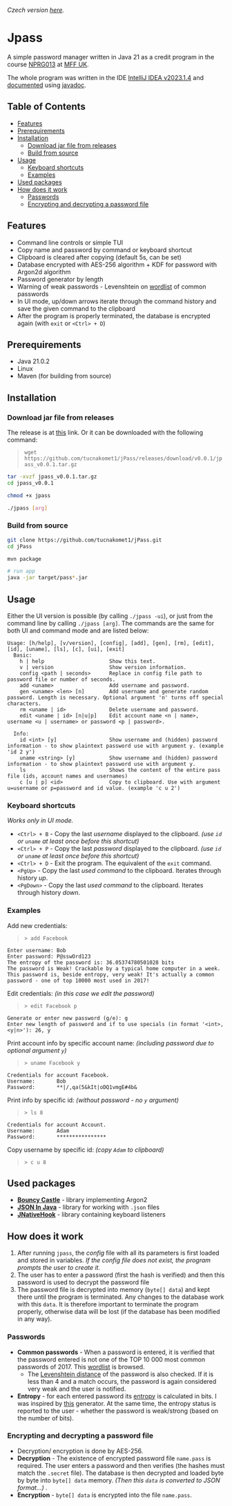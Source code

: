 *Czech version [here](README.md).*


# Jpass

A simple password manager written in Java 21 as a credit program in the course [NPRG013](https://d3s.mff.cuni.cz/teaching/nprg013/) at [MFF UK](https://www.mff.cuni.cz/).

The whole program was written in the IDE [IntelliJ IDEA v2023.1.4](https://www.jetbrains.com/idea/) and [documented](docs/) using [javadoc](https://docs.oracle.com/javase/8/docs/technotes/tools/windows/javadoc.html).

## Table of Contents 
- [Features](#features)
- [Prerequirements](#prerequirements)
- [Installation](#installation)
   * [Download jar file from releases](#downjar)
   * [Build from source](#buildsource)
- [Usage](#usage)
   * [Keyboard shortcuts](#key)
   * [Examples](#examples)
- [Used packages](#packages)
- [How does it work](#works)
   * [Passwords](#pass)
   * [Encrypting and decrypting a password file](#crypt)

<a name="pozadavky"></a>
## Features

- Command line controls or simple TUI
- Copy name and password by command or keyboard shortcut
- Clipboard is cleared after copying (default 5s, can be set)
- Database encrypted with AES-256 algorithm + KDF for password with Argon2d algorithm
- Password generator by length
- Warning of weak passwords - Levenshtein on [wordlist](https://github.com/tests-always-included/password-strength/blob/master/data/common-passwords.txt) of common passwords
- In UI mode, up/down arrows iterate through the command history and save the given command to the clipboard
- After the program is properly terminated, the database is encrypted again (with `exit` or `<Ctrl> + D`)

<a name="prerequirements"></a>
## Prerequirements

- Java 21.0.2
- Linux
- Maven (for building from source)

<a name="installation"></a>
## Installation

<a name="downjar"></a>
### Download jar file from releases

The release is at [this](https://github.com/tucnakomet1/jPass/releases/tag/v0.0.1) link. Or it can be downloaded with the following command:
>  `wget https://github.com/tucnakomet1/jPass/releases/download/v0.0.1/jpass_v0.0.1.tar.gz`

```bash
tar -xvzf jpass_v0.0.1.tar.gz
cd jpass_v0.0.1

chmod +x jpass

./jpass [arg]
```

<a name="buildsource"></a>
### Build from source
```bash
git clone https://github.com/tucnakomet1/jPass.git
cd jPass

mvn package

# run app
java -jar target/pass*.jar
```

<a name="usage"></a>
## Usage

Either the UI version is possible (by calling `./jpass -ui`), or just from the command line by calling `./jpass [arg]`. The commands are the same for both UI and command mode and are listed below:

```
Usage: [h/help], [v/version], [config], [add], [gen], [rm], [edit], [id], [uname], [ls], [c], [ui], [exit]
  Basic:
	h | help					 Show this text.
	v | version					 Show version information.
	config <path | seconds>		 Replace in config file path to password file or number of seconds.
	add <uname>					 Add username and password.
	gen <uname> <len> [n] 		 Add username and generate random password. Length is necessary. Optional argument 'n' turns off special characters.
	rm <uname | id>				 Delete username and password.
	edit <uname | id> [n|u|p]	 Edit account name <n | name>, username <u | username> or password <p | password>.

  Info:
	id <int> [y]				 Show username and (hidden) password information - to show plaintext password use with argument y. (example 'id 2 y')
	uname <string> [y]			 Show username and (hidden) password information - to show plaintext password use with argument y.
	ls							 Shows the content of the entire pass file (ids, account names and usernames)
	c [u | p] <id>				 Copy to clipboard. Use with argument u=username or p=password and id value. (example 'c u 2')
```
<a name="key"></a>
### Keyboard shortcuts

*Works only in UI mode.*

- `<Ctrl> + B` - Copy the last *username* displayed to the clipboard. *(use `id` or `uname` at least once before this shortcut)*
- `<Ctrl> + P` - Copy the last *password* displayed to the clipboard. *(use `id` or `uname` at least once before this shortcut)*
- `<Ctrl> + D` - Exit the program. The equivalent of the `exit` command.
- `<PgUp>` - Copy the last *used command* to the clipboard. Iterates through history *up*.
- `<PgDown>` - Copy the last *used command* to the clipboard. Iterates through history *down*.

<a name="examples"></a>
### Examples

Add new credentials: 
> `> add Facebook`
```
Enter username: Bob
Enter password: P@sswOrd123
The entropy of the password is: 36.05374780501028 bits
The password is Weak! Crackable by a typical home computer in a week.
This password is, beside entropy, very weak! It's actually a common password - one of top 10000 most used in 2017!
```

Edit credentials: *(in this case we edit the password)*
> `> edit Facebook p`
```
Generate or enter new password (g/e): g
Enter new length of password and if to use specials (in format '<int>, <y|n>'): 26, y
```

Print account info by specific account name: *(including password due to optional argument `y`)*
> `> uname Facebook y`
```
Credentials for account Facebook.
Username: 		Bob
Password: 		**|/,qa(5&kIt|oDQ1vmgE#4b&
```

Print info by specific id: *(without password - no `y` argument)*
> `> ls 8`

```
Credentials for account Account.
Username: 		Adam
Password: 		****************
```

Copy username by specific id: *(copy `Adam` to clipboard)*
> `> c u 8`

<a name="packages"></a>
## Used packages

- **[Bouncy Castle](https://mvnrepository.com/artifact/org.bouncycastle/bcpkix-jdk18on)** - library implementing Argon2
- **[JSON In Java](https://mvnrepository.com/artifact/org.json/json)** - library for working with `.json` files
- **[JNativeHook](https://mvnrepository.com/artifact/com.github.kwhat/jnativehook)** - library containing keyboard listeners

<a name="works"></a>
## How does it work


1. After running `jpass`, the *config* file with all its parameters is first loaded and stored in variables.
*If the config file does not exist, the program prompts the user to create it.*
2. The user has to enter a password (first the hash is verified) and then this password is used to decrypt the password file
3. The password file is decrypted into memory (`byte[] data`) and kept there until the program is terminated. Any changes to the database work with this `data`. It is therefore important to terminate the program properly, otherwise data will be lost (if the database has been modified in any way).

<a name="pass"></a>
### Passwords

- **Common passwords** - When a password is entered, it is verified that the password entered is not one of the TOP  $10~000$ most common passwords of $2017$. This [wordlist](https://github.com/tests-always-included/password-strength/blob/master/data/common-passwords.txt) is browsed.
    - The  [Levenshtein distance](https://www.wikiwand.com/en/Levenshtein_distance) of the password is also checked. If it is less than $4$ and a match occurs, the password is again considered very weak and the user is notified.
- **Entropy** - for each entered password its [entropy](https://www.wikiwand.com/en/Entropy_(information_theory)) is calculated in bits. I was inspired by [this](http://tests-always-included.github.io/password-strength/) generator. At the same time, the entropy status is reported to the user - whether the password is weak/strong (based on the number of bits).

<a name="crypt"></a>
### Encrypting and decrypting a password file

- Decryption/ encryption is done by AES-256.
- **Decryption** - The existence of encrypted password file `name.pass` is required. The user enters a password and then verifies (the hashes must match the `.secret` file). The database is then decrypted and loaded byte by byte into `byte[] data` memory. *(Then this `data` is converted to JSON format...) .*
- **Encryption** - `byte[] data` is encrypted into the file `name.pass`.
